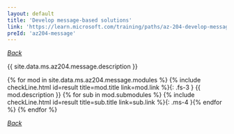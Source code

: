 ```yaml
---
layout: default
title: 'Develop message-based solutions'
link: 'https://learn.microsoft.com/training/paths/az-204-develop-message-based-solutions/'
preId: 'az204-message'
---
```

[_Back_](.)

{{ site.data.ms.az204.message.description }}

<!-- {% assign counter = 0 %} {% assign result = page.preIds | append: "-" | append: counter %} -->
{% for mod in site.data.ms.az204.message.modules %}<!-- {% assign counter = counter | plus: 1 %}{% assign result = page.preIds | append: "-" | append: counter %} -->
{% include checkLine.html id=result title=mod.title link=mod.link %}{: .fs-3 }
<span class="ms-4">{{ mod.description }}</span>
{% for sub in mod.submodules %}<!-- {% assign counter = counter | plus: 1 %}{% assign result = page.preIds | append: "-" | append: counter %} -->
{% include checkLine.html id=result title=sub.title link=sub.link %}{: .ms-4 }{% endfor %}
{% endfor %}

[_Back_](.)